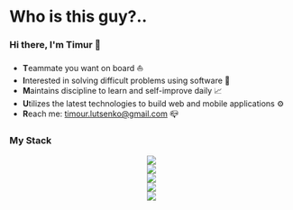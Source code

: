 # Who is this guy?..

### Hi there, I'm Timur 👋  

- **T**eammate you want on board ⛵️
- **I**nterested in solving difficult problems using software 🧩
- **M**aintains discipline to learn and self-improve daily 📈
- **U**tilizes the latest technologies to build web and mobile applications ⚙️
- **R**each me: [timour.lutsenko@gmail.com](mailto:timour.lutsenko@gmail.com) 📪

### My Stack  

<p align="center">
  <!-- Frontend -->
  <img src="https://skillicons.dev/icons?i=html,css,js,ts,react,nextjs,redux,tailwind,sass,less" />
  <br/>
  <!-- Backend -->
  <img src="https://skillicons.dev/icons?i=nodejs,express,nestjs,apollo,firebase,supabase" />
  <br/>
  <!-- Databases -->
  <img src="https://skillicons.dev/icons?i=postgres,mongodb,redis" />
  <br/>
  <!-- Tools -->
  <img src="https://skillicons.dev/icons?i=git,github,gitlab,vite,webpack,docker,npm,jest,postman" />
  <br/>
  <!-- Cloud & Services -->
  <img src="https://skillicons.dev/icons?i=aws,cloudflare,heroku,vercel" />
</p>
